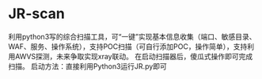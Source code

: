 # JR-scan
利用python3写的综合扫描工具，可“一键”实现基本信息收集（端口、敏感目录、WAF、服务、操作系统），支持POC扫描（可自行添加POC，操作简单），支持利用AWVS探测，未来争取实现xray联动。
在启动扫描器后，傻瓜式操作即可完成扫描。
启动方法：直接利用Python3运行JR.py即可
